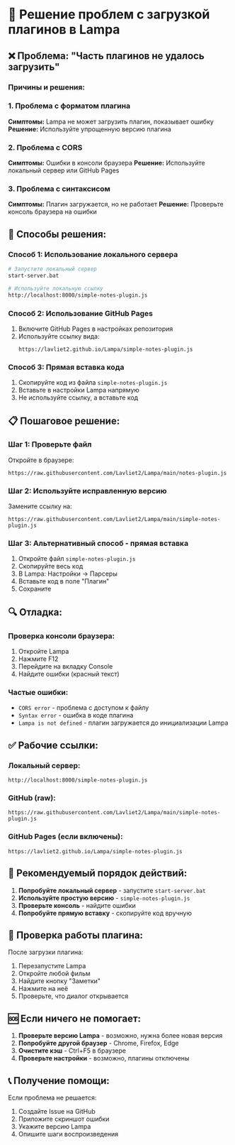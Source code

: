 # 🔧 Решение проблем с загрузкой плагинов в Lampa

## ❌ Проблема: "Часть плагинов не удалось загрузить"

### Причины и решения:

### 1. **Проблема с форматом плагина**
**Симптомы:** Lampa не может загрузить плагин, показывает ошибку
**Решение:** Используйте упрощенную версию плагина

### 2. **Проблема с CORS**
**Симптомы:** Ошибки в консоли браузера
**Решение:** Используйте локальный сервер или GitHub Pages

### 3. **Проблема с синтаксисом**
**Симптомы:** Плагин загружается, но не работает
**Решение:** Проверьте консоль браузера на ошибки

## 🚀 **Способы решения:**

### **Способ 1: Использование локального сервера**
```bash
# Запустите локальный сервер
start-server.bat

# Используйте локальную ссылку
http://localhost:8000/simple-notes-plugin.js
```

### **Способ 2: Использование GitHub Pages**
1. Включите GitHub Pages в настройках репозитория
2. Используйте ссылку вида:
   ```
   https://lavliet2.github.io/Lampa/simple-notes-plugin.js
   ```

### **Способ 3: Прямая вставка кода**
1. Скопируйте код из файла `simple-notes-plugin.js`
2. Вставьте в настройки Lampa напрямую
3. Не используйте ссылку, а вставьте код

## 📋 **Пошаговое решение:**

### **Шаг 1: Проверьте файл**
Откройте в браузере:
```
https://raw.githubusercontent.com/Lavliet2/Lampa/main/notes-plugin.js
```

### **Шаг 2: Используйте исправленную версию**
Замените ссылку на:
```
https://raw.githubusercontent.com/Lavliet2/Lampa/main/simple-notes-plugin.js
```

### **Шаг 3: Альтернативный способ - прямая вставка**
1. Откройте файл `simple-notes-plugin.js`
2. Скопируйте весь код
3. В Lampa: Настройки → Парсеры
4. Вставьте код в поле "Плагин"
5. Сохраните

## 🔍 **Отладка:**

### **Проверка консоли браузера:**
1. Откройте Lampa
2. Нажмите F12
3. Перейдите на вкладку Console
4. Найдите ошибки (красный текст)

### **Частые ошибки:**
- `CORS error` - проблема с доступом к файлу
- `Syntax error` - ошибка в коде плагина
- `Lampa is not defined` - плагин загружается до инициализации Lampa

## ✅ **Рабочие ссылки:**

### **Локальный сервер:**
```
http://localhost:8000/simple-notes-plugin.js
```

### **GitHub (raw):**
```
https://raw.githubusercontent.com/Lavliet2/Lampa/main/simple-notes-plugin.js
```

### **GitHub Pages (если включены):**
```
https://lavliet2.github.io/Lampa/simple-notes-plugin.js
```

## 🎯 **Рекомендуемый порядок действий:**

1. **Попробуйте локальный сервер** - запустите `start-server.bat`
2. **Используйте простую версию** - `simple-notes-plugin.js`
3. **Проверьте консоль** - найдите ошибки
4. **Попробуйте прямую вставку** - скопируйте код вручную

## 📱 **Проверка работы плагина:**

После загрузки плагина:
1. Перезапустите Lampa
2. Откройте любой фильм
3. Найдите кнопку "Заметки"
4. Нажмите на неё
5. Проверьте, что диалог открывается

## 🆘 **Если ничего не помогает:**

1. **Проверьте версию Lampa** - возможно, нужна более новая версия
2. **Попробуйте другой браузер** - Chrome, Firefox, Edge
3. **Очистите кэш** - Ctrl+F5 в браузере
4. **Проверьте настройки** - возможно, плагины отключены

## 📞 **Получение помощи:**

Если проблема не решается:
1. Создайте Issue на GitHub
2. Приложите скриншот ошибки
3. Укажите версию Lampa
4. Опишите шаги воспроизведения
